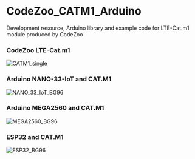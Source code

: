 # CodeZoo_CATM1_Arduino
Development resource, Arduino library and example code for LTE-Cat.m1 module produced by CodeZoo

### CodeZoo LTE-Cat.m1
![CATM1_single](https://user-images.githubusercontent.com/22319034/84928458-5eb58d80-b109-11ea-8349-bacfa3e9e747.PNG)

### Arduino NANO-33-IoT and CAT.M1
![NANO_33_IoT_BG96](https://user-images.githubusercontent.com/22319034/90127541-517eed00-dda0-11ea-998e-0135a1846583.png)

### Arduino MEGA2560 and CAT.M1
![MEGA2560_BG96](https://user-images.githubusercontent.com/22319034/85375442-44e4d200-b571-11ea-951c-48bb70986e93.png)

### ESP32 and CAT.M1
![ESP32_BG96](https://user-images.githubusercontent.com/22319034/85370592-e536f880-b569-11ea-99a8-fb443b19cbb8.png)

